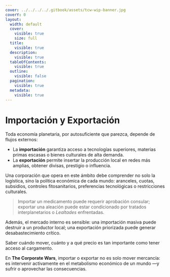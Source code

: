 ```yaml
---
cover: ../../../../.gitbook/assets/tcw-wip-banner.jpg
coverY: 0
layout:
  width: default
  cover:
    visible: true
    size: full
  title:
    visible: true
  description:
    visible: true
  tableOfContents:
    visible: true
  outline:
    visible: false
  pagination:
    visible: true
  metadata:
    visible: true
---
```


# Importación y Exportación

Toda economía planetaria, por autosuficiente que parezca, depende de flujos externos:

* La **importación** garantiza acceso a tecnologías superiores, materias primas escasas o bienes culturales de alta demanda.
* La **exportación** permite insertar la producción local en redes más amplias, obtener divisas, prestigio o influencia.

Una corporación que opera en este ámbito debe comprender no solo la logística, sino la política económica de cada mundo: aranceles, cuotas, subsidios, controles fitosanitarios, preferencias tecnológicas o restricciones culturales.

> Importar un medicamento puede requerir aprobación consular; exportar una aleación puede estar condicionado por tratados interplanetarios o _Lealtades_ enfrentadas.

Además, el mercado interno es sensible: una importación masiva puede destruir a un productor local; una exportación priorizada puede generar desabastecimiento crítico.

Saber cuándo mover, cuánto y a qué precio es tan importante como tener acceso al cargamento.

En **The Corporate Wars**, importar o exportar no es solo mover mercancía: es intervenir activamente en el metabolismo económico de un mundo —y sufrir o aprovechar las consecuencias.
